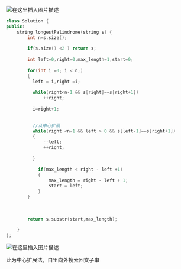 
![在这里插入图片描述](https://img-blog.csdnimg.cn/20190404032343593.png?x-oss-process=image/watermark,type_ZmFuZ3poZW5naGVpdGk,shadow_10,text_aHR0cHM6Ly9ibG9nLmNzZG4ubmV0L3FxXzM5ODcxNDk4,size_16,color_FFFFFF,t_70)


```cpp
class Solution {
public:
    string longestPalindrome(string s) {
        int n=s.size();
        
        if(s.size() <2 ) return s;
        
        int left=0,right=0,max_length=1,start=0;
        
        for(int i =0; i < n;)
        {
          left = i,right =i;
            
          while(right<n-1 && s[right]==s[right+1]) 
              ++right;
        
          i=right+1;
         
            
          //从中心扩展
          while(right <n-1 && left > 0 && s[left-1]==s[right+1])
          {
              --left;
              ++right;
             
          }
            
            if(max_length < right - left +1)
            {
                max_length = right - left + 1;
                start = left;
            }
        }
        
        
        
        return s.substr(start,max_length);
        
    }
};
```

![在这里插入图片描述](https://img-blog.csdnimg.cn/20190404032254882.png?x-oss-process=image/watermark,type_ZmFuZ3poZW5naGVpdGk,shadow_10,text_aHR0cHM6Ly9ibG9nLmNzZG4ubmV0L3FxXzM5ODcxNDk4,size_16,color_FFFFFF,t_70)

此为中心扩展法，自里向外搜索回文子串
